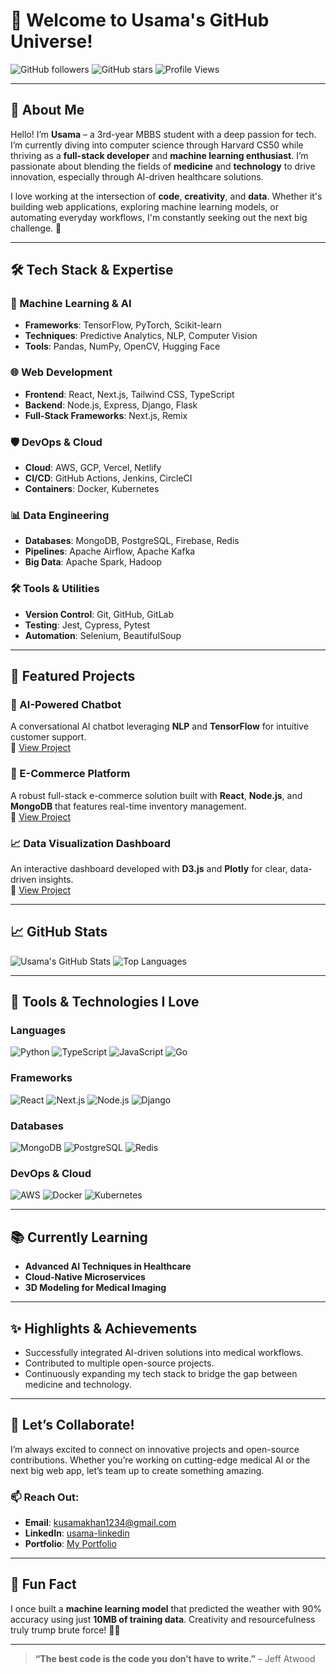 # 👋 Welcome to Usama's GitHub Universe!

![GitHub followers](https://img.shields.io/github/followers/usama7871?label=Follow&style=social)
![GitHub stars](https://img.shields.io/github/stars/usama7871?label=Stars&style=social)
![Profile Views](https://komarev.com/ghpvc/?username=usama7871&color=blueviolet&label=Profile+Views)

---

## 🌟 About Me

Hello! I’m **Usama** – a 3rd-year MBBS student with a deep passion for tech. I’m currently diving into computer science through Harvard CS50 while thriving as a **full-stack developer** and **machine learning enthusiast**. I’m passionate about blending the fields of **medicine** and **technology** to drive innovation, especially through AI-driven healthcare solutions.

I love working at the intersection of **code**, **creativity**, and **data**. Whether it's building web applications, exploring machine learning models, or automating everyday workflows, I'm constantly seeking out the next big challenge. 🚀

---

## 🛠️ Tech Stack & Expertise

### 🧠 Machine Learning & AI  
- **Frameworks**: TensorFlow, PyTorch, Scikit-learn  
- **Techniques**: Predictive Analytics, NLP, Computer Vision  
- **Tools**: Pandas, NumPy, OpenCV, Hugging Face  

### 🌐 Web Development  
- **Frontend**: React, Next.js, Tailwind CSS, TypeScript  
- **Backend**: Node.js, Express, Django, Flask  
- **Full-Stack Frameworks**: Next.js, Remix  

### 🛡️ DevOps & Cloud  
- **Cloud**: AWS, GCP, Vercel, Netlify  
- **CI/CD**: GitHub Actions, Jenkins, CircleCI  
- **Containers**: Docker, Kubernetes  

### 📊 Data Engineering  
- **Databases**: MongoDB, PostgreSQL, Firebase, Redis  
- **Pipelines**: Apache Airflow, Apache Kafka  
- **Big Data**: Apache Spark, Hadoop  

### 🛠️ Tools & Utilities  
- **Version Control**: Git, GitHub, GitLab  
- **Testing**: Jest, Cypress, Pytest  
- **Automation**: Selenium, BeautifulSoup  

---

## 🚀 Featured Projects

### 🌟 AI-Powered Chatbot  
A conversational AI chatbot leveraging **NLP** and **TensorFlow** for intuitive customer support.  
🔗 [View Project](#)

### 🛒 E-Commerce Platform  
A robust full-stack e-commerce solution built with **React**, **Node.js**, and **MongoDB** that features real-time inventory management.  
🔗 [View Project](https://hackathon-2-nu-ten.vercel.app/)
### 📈 Data Visualization Dashboard  
An interactive dashboard developed with **D3.js** and **Plotly** for clear, data-driven insights.  
🔗 [View Project](https://password-strength-meter-9hwukrpbzkgkuqkue4n9j6.streamlit.app/)

---

## 📈 GitHub Stats

![Usama's GitHub Stats](https://github-readme-stats.vercel.app/api?username=usama7871&show_icons=true&hide_title=true&count_private=true&hide=prs&theme=radical)
![Top Languages](https://github-readme-stats.vercel.app/api/top-langs/?username=usama7871&layout=compact&theme=radical)

---

## 🎨 Tools & Technologies I Love

### **Languages**  
![Python](https://img.shields.io/badge/-Python-3776AB?logo=python&logoColor=white)
![TypeScript](https://img.shields.io/badge/-TypeScript-3178C6?logo=typescript&logoColor=white)
![JavaScript](https://img.shields.io/badge/-JavaScript-F7DF1E?logo=javascript&logoColor=black)
![Go](https://img.shields.io/badge/-Go-00ADD8?logo=go&logoColor=white)

### **Frameworks**  
![React](https://img.shields.io/badge/-React-61DAFB?logo=react&logoColor=black)
![Next.js](https://img.shields.io/badge/-Next.js-000000?logo=next.js&logoColor=white)
![Node.js](https://img.shields.io/badge/-Node.js-339933?logo=node.js&logoColor=white)
![Django](https://img.shields.io/badge/-Django-092E20?logo=django&logoColor=white)

### **Databases**  
![MongoDB](https://img.shields.io/badge/-MongoDB-47A248?logo=mongodb&logoColor=white)
![PostgreSQL](https://img.shields.io/badge/-PostgreSQL-4169E1?logo=postgresql&logoColor=white)
![Redis](https://img.shields.io/badge/-Redis-DC382D?logo=redis&logoColor=white)

### **DevOps & Cloud**  
![AWS](https://img.shields.io/badge/-AWS-232F3E?logo=amazon-aws&logoColor=white)
![Docker](https://img.shields.io/badge/-Docker-2496ED?logo=docker&logoColor=white)
![Kubernetes](https://img.shields.io/badge/-Kubernetes-326CE5?logo=kubernetes&logoColor=white)

---

## 📚 Currently Learning

- **Advanced AI Techniques in Healthcare**
- **Cloud-Native Microservices**
- **3D Modeling for Medical Imaging**

---

## ✨ Highlights & Achievements

- Successfully integrated AI-driven solutions into medical workflows.
- Contributed to multiple open-source projects.
- Continuously expanding my tech stack to bridge the gap between medicine and technology.

---

## 🌟 Let’s Collaborate!

I’m always excited to connect on innovative projects and open-source contributions. Whether you’re working on cutting-edge medical AI or the next big web app, let’s team up to create something amazing.

### 📫 Reach Out:  
- **Email**: [kusamakhan1234@gmail.com](mailto:kusamakhan1234@gmail.com)  
- **LinkedIn**: [usama-linkedin](https://www.linkedin.com/in/usama7871)  
- **Portfolio**: [My Portfolio](https://my-cv-ashen.vercel.app/)

---

## 🎉 Fun Fact

I once built a **machine learning model** that predicted the weather with 90% accuracy using just **10MB of training data**. Creativity and resourcefulness truly trump brute force! 🧠✨

---

> **“The best code is the code you don’t have to write.”** – Jeff Atwood

